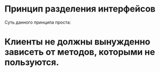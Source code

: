 # Принцип разделения интерфейсов

Суть данного принципа проста:
# Клиенты не должны вынужденно зависеть от методов, которыми не пользуются.